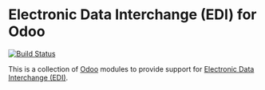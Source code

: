 # Electronic Data Interchange (EDI) for Odoo

[![Build Status](https://travis-ci.org/unipartdigital/odoo-edi.svg?branch=master)](https://travis-ci.org/unipartdigital/odoo-edi)

This is a collection of [Odoo](https://github.com/odoo/odoo) modules
to provide support for [Electronic Data Interchange
(EDI)](https://en.wikipedia.org/wiki/Electronic_data_interchange).
